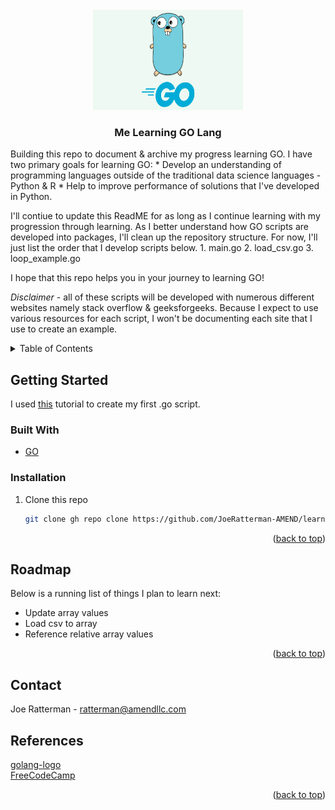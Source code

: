 <div id="top"></div>

<!-- PROJECT LOGO -->
<br />
<div align="center">
  <a href="https://github.com/JoeRatterman-AMEND/learning-go-lang">
    <img src="support-docs/golang.png" alt="Logo"width="240" height="160">
  </a>
</div>

<h3 align="center">Me Learning GO Lang</h3>

Building this repo to document & archive my progress learning GO. I have two primary goals for learning GO: 
    * Develop an understanding of programming languages outside of the traditional data science languages - Python & R
    * Help to improve performance of solutions that I've developed in Python. 

I'll contiue to update this ReadME for as long as I continue learning with my progression through learning. As I better understand how GO scripts are developed into packages, I'll clean up the repository structure. For now, I'll just list the order that I develop scripts below. 
    1. main.go
    2. load_csv.go
    3. loop_example.go

I hope that this repo helps you in your journey to learning GO!

*Disclaimer* - all of these scripts will be developed with numerous different websites namely stack overflow & geeksforgeeks. Because I expect to use various resources for each script, I won't be documenting each site that I use to create an example. 


<!-- TABLE OF CONTENTS -->
<details>
  <summary>Table of Contents</summary>
  <ol>
    <li>
      <a href="#about-the-project">About The Project</a>
      <ul>
        <li><a href="#built-with">Built With</a></li>
      </ul>
    </li>
    <li>
      <a href="#getting-started">Getting Started</a>
      <ul>
        <li><a href="#prerequisites">Prerequisites</a></li>
        <li><a href="#installation">Installation</a></li>
        <li><a href="#configuration">Configuration</a></li>
      </ul>
    </li>
    <li><a href="#usage">Usage</a></li>
    <li><a href="#roadmap">Roadmap</a></li>
    <li><a href="#contact">Contact</a></li>
  </ol>
</details>



<!-- GETTING STARTED -->
## Getting Started

I used [this](https://www.digitalocean.com/community/tutorials/how-to-use-go-modules) tutorial to create my first .go script. 

### Built With

* [GO](https://go.dev/ref/mod)

### Installation

1. Clone this repo
   ```sh
   git clone gh repo clone https://github.com/JoeRatterman-AMEND/learning-go-lang
   ```

<p align="right">(<a href="#top">back to top</a>)</p>


<!-- ROADMAP -->
## Roadmap

Below is a running list of things I plan to learn next:

- Update array values
- Load csv to array
- Reference relative array values


<p align="right">(<a href="#top">back to top</a>)</p>

<!-- CONTACT -->
## Contact

Joe Ratterman - ratterman@amendllc.com

<!-- MARKDOWN LINKS & IMAGES -->
## References
[golang-logo](support-docs/golang.png) <br>
[FreeCodeCamp](https://www.freecodecamp.org/news/what-is-go-programming-language/)

<p align="right">(<a href="#top">back to top</a>)</p>

